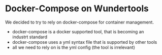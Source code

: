 # Docker-Compose on Wundertools

We decided to try to rely on docker-compose for container management.

- docker-compose is a docker supported tool, that is becoming an industrt standard
- docker-compose uses a yml syntax file that is supported by other tools
- all we need to rely on is the yml config (the tool is irrelevant)

